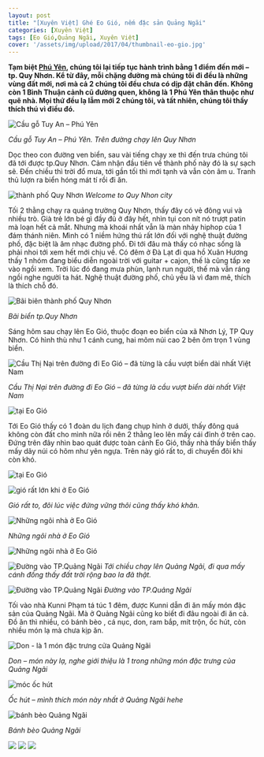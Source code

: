 ```yaml
---
layout: post
title: "[Xuyên Việt] Ghé Eo Gió, nếm đặc sản Quảng Ngãi"
categories: [Xuyên Việt]
tags: [Eo Gió,Quảng Ngãi, Xuyên Việt]
cover: '/assets/img/upload/2017/04/thumbnail-eo-gio.jpg'
---
```


**Tạm biệt [Phú Yên](http://ngaoduky.com/trai-nghiem-cuoc-song-cung-dan-ban-dia), chúng tôi lại tiếp tục hành trình bằng 1 điểm đến mới – tp. Quy Nhơn. Kể từ đây, mỗi chặng đường mà chúng tôi đi đều là những vùng đất mới, nơi mà cả 2 chúng tôi đều chưa có dịp đặt chân đến. Không còn 1 Bình Thuận cảnh cũ đường quen, không là 1 Phú Yên thân thuộc như quê nhà. Mọi thứ đều lạ lẫm mới 2 chúng tôi, và tất nhiên, chúng tôi thấy thích thú vì điều đó.**

![Cầu gỗ Tuy An – Phú Yên](https://dendosg.github.io/assets/img/upload/2017/04/GOPR2177.jpg)

*Cầu gỗ Tuy An – Phú Yên. Trên đường chạy lên Quy Nhơn*

Dọc theo con đường ven biển, sau vài tiếng chạy xe thì đến trưa chúng tôi đã tới được tp.Quy Nhơn. Cảm nhận đầu tiên về thành phố này đó là sự sạch sẽ. Đến chiều thì trời đổ mưa, tới gần tối thì mới tạnh và vẫn còn âm u. Tranh thủ lượn ra biển hóng mát tí rồi đi ăn.

![thành phố Quy Nhơn](https://dendosg.github.io/assets/img/upload/2017/04/GOPR2273.jpg)
*Welcome to Quy Nhon city*

Tối 2 thằng chạy ra quảng trường Quy Nhơn, thấy đây có vẻ đông vui và nhiều trò. Già trẻ lớn bé gì đầy đủ ở đây hết, nhìn tụi con nít nó trượt patin mà loạn hết cả mắt. Nhưng mà khoái nhất vẫn là màn nhảy hiphop của 1 đám thánh niên. Mình có 1 niềm hứng thú rất lớn đối với nghệ thuật đường phố, đặc biệt là âm nhạc đường phố. Đi tới đâu mà thấy có nhạc sống là phải nhoi tới xem hết mới chịu về. Có đêm ở Đà Lạt đi qua hồ Xuân Hương thấy 1 nhóm đang biểu diễn ngoài trời với guitar + cajon, thế là cũng tấp xe vào ngồi xem. Trời lúc đó đang mưa phùn, lạnh run người, thế mà vẫn ráng ngồi nghe người ta hát. Nghệ thuật đường phố, chủ yếu là vì đam mê, thích là thích chỗ đó.

![Bãi biên thành phố Quy Nhơn](https://dendosg.github.io/assets/img/upload/2017/04/bienquynhon.jpg)

*Bãi biển tp.Quy Nhơn*

Sáng hôm sau chạy lên Eo Gió, thuộc đoạn eo biển của xã Nhơn Lý, TP Quy Nhơn. Có hình thù như 1 cánh cung, hai mõm núi cao 2 bên ôm trọn 1 vùng biển.

![Cầu Thị Nại trên đường đi Eo Gió – đã từng là cầu vượt biển dài nhất Việt Nam](https://dendosg.github.io/assets/img/upload/2017/04/GOPR2487.jpg)

*Cầu Thị Nại trên đường đi Eo Gió – đã từng là cầu vượt biển dài nhất Việt Nam*

![tại Eo Gió](https://dendosg.github.io/assets/img/upload/2017/04/G0032525.jpg)

Tới Eo Gió thấy có 1 đoàn du lịch đang chụp hình ở dưới, thấy đông quá không còn đất cho mình nữa rồi nên 2 thằng leo lên mấy cái đỉnh ở trên cao. Đứng trên đây nhìn bao quát được toàn cảnh Eo Gió, thấy nhà thấy biển thấy mấy dãy núi có hõm như yên ngựa. Trên này gió rất to, di chuyển đôi khi còn khó.

![tại Eo Gió](https://dendosg.github.io/assets/img/upload/2017/04/G0042535.jpg)

![gió rất lớn khi ở Eo Gió](https://dendosg.github.io/assets/img/upload/2017/04/G0072573.jpg)

*Gió rất to, đôi lúc việc đứng vững thôi cũng thấy khó khăn.*

![Những ngôi nhà ở Eo Gió](https://dendosg.github.io/assets/img/upload/2017/04/IMG_0645.jpg)

*Những ngôi nhà ở Eo Gió*

![Những ngôi nhà ở Eo Gió](https://dendosg.github.io/assets/img/upload/2017/04/G0052551.jpg)

![Đường vào TP.Quảng Ngãi](https://dendosg.github.io/assets/img/upload/2017/04/GOPR2605.jpg)
*Tới chiều chạy lên Quảng Ngãi, đi qua mấy cánh đồng thấy đất trời rộng bao la đã thật.*

![Đường vào TP.Quảng Ngãi](https://dendosg.github.io/assets/img/upload/2017/04/GOPR2606.jpg)
*Đường vào TP.Quảng Ngãi*

Tối vào nhà Kunni Phạm tá túc 1 đêm, được Kunni dẫn đi ăn mấy món đặc sản của Quảng Ngãi. Mà ở Quảng Ngãi cũng ko biết đi đâu ngoài đi ăn cả. Đồ ăn thì nhiều, có bánh bèo , cá nục, don, ram bắp, mít trộn, ốc hút, còn nhiều món lạ mà chưa kịp ăn.

![Don - là 1 món đặc trưng cửa Quảng Ngãi](https://dendosg.github.io/assets/img/upload/2017/04/IMG_0679.jpg)

*Don – món này lạ, nghe giới thiệu là 1 trong những món đặc trưng của Quảng Ngãi*

![móc ốc hút](https://dendosg.github.io/assets/img/upload/2017/04/IMG_0682.jpg)

*Ốc hút – mình thích món này nhất ở Quảng Ngãi hehe*

![bánh bèo Quảng Ngãi](https://dendosg.github.io/assets/img/upload/2017/04/IMG_0684.jpg)

*Bánh bèo Quảng Ngãi*

![](https://dendosg.github.io/assets/img/upload/2017/04/IMG_0678.jpg) ![](https://dendosg.github.io/assets/img/upload/2017/04/IMG_0680.jpg) ![](https://dendosg.github.io/assets/img/upload/2017/04/IMG_0681.jpg)


